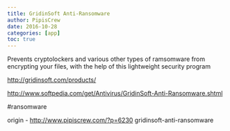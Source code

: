 ```yaml
---
title: GridinSoft Anti-Ransomware
author: PipisCrew
date: 2016-10-28
categories: [app]
toc: true
---
```


Prevents cryptolockers and various other types of ramsomware from encrypting your files, with the help of this lightweight security program

http://gridinsoft.com/products/

http://www.softpedia.com/get/Antivirus/GridinSoft-Anti-Ransomware.shtml

#ransomware

origin - http://www.pipiscrew.com/?p=6230 gridinsoft-anti-ransomware